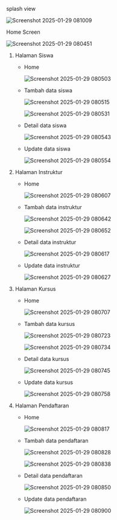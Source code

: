 splash view 

![Screenshot 2025-01-29 081009](https://github.com/user-attachments/assets/d70911e8-1902-42a8-b078-0b137f67f5a6)

Home Screen 

![Screenshot 2025-01-29 080451](https://github.com/user-attachments/assets/758fc13b-9a55-4e10-b893-9886ccf1a208)


1. Halaman Siswa

   - Home

      ![Screenshot 2025-01-29 080503](https://github.com/user-attachments/assets/dc5316be-faa1-4555-b299-bd29d3077d7b)
     
   - Tambah data siswa 

      ![Screenshot 2025-01-29 080515](https://github.com/user-attachments/assets/b01f5c69-7158-4eaa-9c35-fd62f9242b98)
  

      ![Screenshot 2025-01-29 080531](https://github.com/user-attachments/assets/207e25d0-84ae-413f-ba0f-34cda530cfd2)
     
   - Detail data siswa

      ![Screenshot 2025-01-29 080543](https://github.com/user-attachments/assets/04be7351-012f-4814-a044-6b57fa46975e)

   - Update data siswa
  
     ![Screenshot 2025-01-29 080554](https://github.com/user-attachments/assets/987ee54f-920f-42ce-b13e-1015bfbdc9aa)

     
2. Halaman Instruktur

   - Home

     ![Screenshot 2025-01-29 080607](https://github.com/user-attachments/assets/a66ee336-e334-4d04-9f3f-0b1a3345ee61)

   - Tambah data instruktur
     
     ![Screenshot 2025-01-29 080642](https://github.com/user-attachments/assets/9231f8c9-a1f2-42ab-b9c4-b678545c54f2)  

     ![Screenshot 2025-01-29 080652](https://github.com/user-attachments/assets/3307688e-0565-4cb7-ae67-892bbfc7c0d6)

   - Detail data instruktur

     ![Screenshot 2025-01-29 080617](https://github.com/user-attachments/assets/04725cd6-1508-4407-be3a-91712b17151b)

   - Update data instruktur

     ![Screenshot 2025-01-29 080627](https://github.com/user-attachments/assets/c91f346b-8b27-4a97-8c09-401093837b77)


3. Halaman Kursus
   - Home

     ![Screenshot 2025-01-29 080707](https://github.com/user-attachments/assets/7741e894-a116-410b-8ed2-b351822677b5)

   - Tambah data kursus

     ![Screenshot 2025-01-29 080723](https://github.com/user-attachments/assets/69211ca5-2777-468a-b5ec-dc0f4abf1590)

     ![Screenshot 2025-01-29 080734](https://github.com/user-attachments/assets/593b3ae8-eebf-4356-ae11-204694f650e4)

   - Detail data kursus

     ![Screenshot 2025-01-29 080745](https://github.com/user-attachments/assets/22eed125-ce20-48dc-90e5-e6208e9a7ba0)

   - Update data kursus

     ![Screenshot 2025-01-29 080758](https://github.com/user-attachments/assets/994dd373-9567-4dfa-90a1-2ce4f1a4ab6c)


4. Halaman Pendaftaran
   - Home

     ![Screenshot 2025-01-29 080817](https://github.com/user-attachments/assets/651ab32d-b562-41fd-9d52-6a8471bd3f8f)

   - Tambah data pendaftaran

     ![Screenshot 2025-01-29 080828](https://github.com/user-attachments/assets/c5e7ff80-fadd-43c6-a80a-92bb86dbf5f3)

     ![Screenshot 2025-01-29 080838](https://github.com/user-attachments/assets/321498ae-7312-488b-8256-3525bd19c911)

   - Detail data pendaftaran

     ![Screenshot 2025-01-29 080850](https://github.com/user-attachments/assets/753529bd-6603-447b-b8e5-d2242cbd2a1e)

   - Update data pendaftaran

     ![Screenshot 2025-01-29 080900](https://github.com/user-attachments/assets/733c136e-1c7c-4adc-a6ba-ec6757fd688a)
